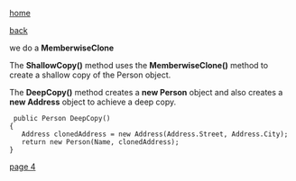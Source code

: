 [home](./page01.md)

[back](./page02.md)


we do a **MemberwiseClone**

The **ShallowCopy()** method uses the **MemberwiseClone()** method to create a shallow copy of the Person object. 

The **DeepCopy()** method creates a **new Person** object and also creates a **new Address** object to achieve a deep copy.

```
 public Person DeepCopy()
{
   Address clonedAddress = new Address(Address.Street, Address.City);
   return new Person(Name, clonedAddress);
}
```

[page 4](./page04.md)

